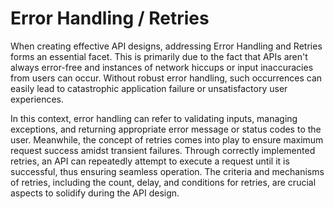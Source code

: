 # Error Handling / Retries 

When creating effective API designs, addressing Error Handling and Retries forms an essential facet. This is primarily due to the fact that APIs aren't always error-free and instances of network hiccups or input inaccuracies from users can occur. Without robust error handling, such occurrences can easily lead to catastrophic application failure or unsatisfactory user experiences. 

In this context, error handling can refer to validating inputs, managing exceptions, and returning appropriate error message or status codes to the user. Meanwhile, the concept of retries comes into play to ensure maximum request success amidst transient failures. Through correctly implemented retries, an API can repeatedly attempt to execute a request until it is successful, thus ensuring seamless operation. The criteria and mechanisms of retries, including the count, delay, and conditions for retries, are crucial aspects to solidify during the API design.